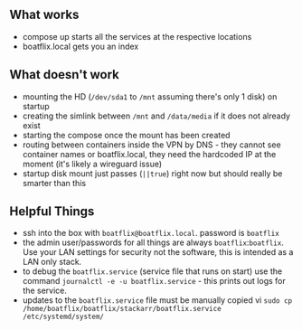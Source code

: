 
## What works
- compose up starts all the services at the respective locations
- boatflix.local gets you an index

## What doesn't work
- mounting the HD (`/dev/sda1` to `/mnt` assuming there's only 1 disk) on startup
- creating the simlink between `/mnt` and `/data/media` if it does not already exist
- starting the compose once the mount has been created
- routing between containers inside the VPN by DNS - they cannot see container names or boatflix.local, they need the hardcoded IP at the moment (it's likely a wireguard issue)
- startup disk mount just passes (`||true`) right now but should really be smarter than this


## Helpful Things

- ssh into the box with `boatflix@boatflix.local`. password is `boatflix`
- the admin user/passwords for all things are always `boatflix`:`boatflix`. Use your LAN settings for security not the software, this is intended as a LAN only stack.
- to debug the `boatflix.service` (service file that runs on start) use the command `journalctl -e -u boatflix.service` - this prints out logs for the service.
- updates to the `boatflix.service` file must be manually copied vi `sudo cp /home/boatflix/boatflix/stackarr/boatflix.service /etc/systemd/system/`
